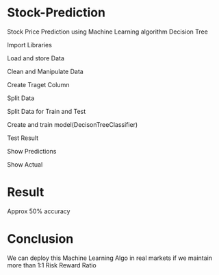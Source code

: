 # Stock-Prediction

Stock Price Prediction using Machine Learning algorithm Decision Tree

Import Libraries

Load and store Data

Clean and Manipulate Data

Create Traget Column

Split Data

Split Data for Train and Test

Create and train model(DecisonTreeClassifier)

Test Result

Show Predictions

Show Actual

# Result 

Approx 50% accuracy

# Conclusion

We can deploy this Machine Learning Algo in real markets if we maintain more than 1:1 Risk Reward Ratio

